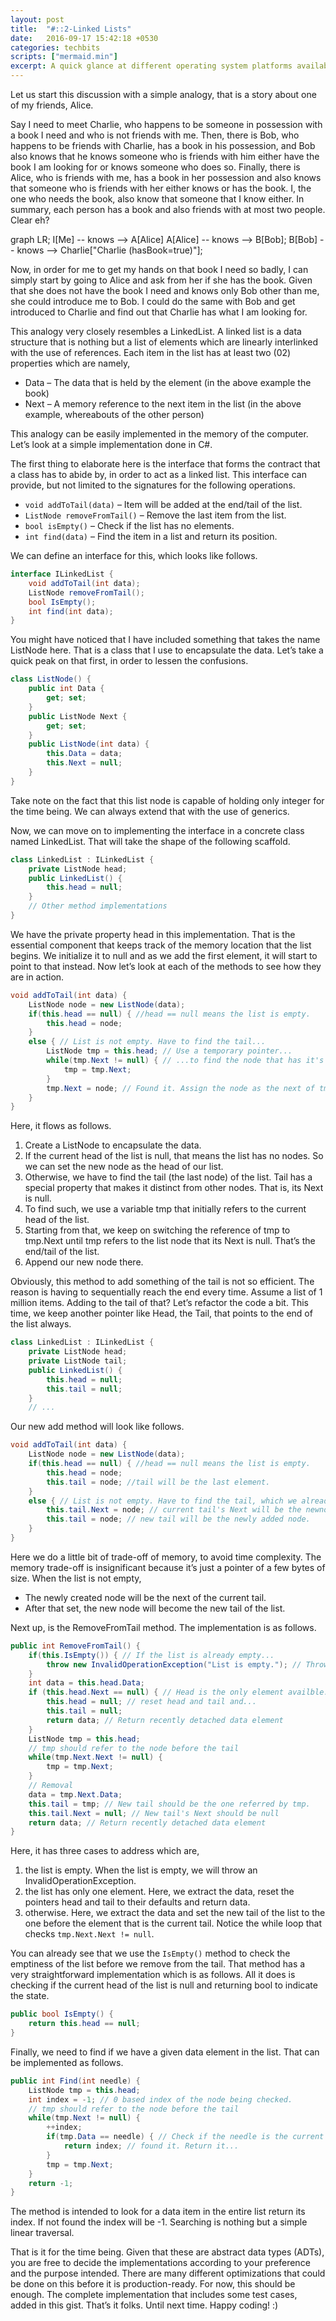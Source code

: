 ```yaml
---
layout: post
title:  "#::2-Linked Lists"
date:   2016-09-17 15:42:18 +0530
categories: techbits
scripts: ["mermaid.min"]
excerpt: A quick glance at different operating system platforms available to get some insights on what platform suits the most for software development.
---
```


Let us start this discussion with a simple analogy, that is a story about one of my friends, Alice.

Say I need to meet Charlie, who happens to be someone in possession with a book I need and who is not friends with me. Then, there is Bob, who happens to be friends with Charlie, has a book in his possession, and Bob also knows that he knows someone who is friends with him either have the book I am looking for or knows someone who does so. Finally, there is Alice, who is friends with me, has a book in her possession and also knows that someone who is friends with her either knows or has the book. I, the one who needs the book, also know that someone that I know either. In summary, each person has a book and also friends with at most two people. Clear eh?

<div class="mermaid">
    graph LR;
        I[Me] -- knows --> A[Alice]
        A[Alice] -- knows --> B[Bob];
        B[Bob] -- knows --> Charlie["Charlie (hasBook=true)"];
</div>

Now, in order for me to get my hands on that book I need so badly, I can simply start by going to Alice and ask from her if she has the book. Given that she does not have the book I need and knows only Bob other than me, she could introduce me to Bob. I could do the same with Bob and get introduced to Charlie and find out that Charlie has what I am looking for.

This analogy very closely resembles a LinkedList. A linked list is a data structure that is nothing but a list of elements which are linearly interlinked with the use of references. Each item in the list has at least two (02) properties which are namely,

 - Data – The data that is held by the element (in the above example the book)
 - Next – A memory reference to the next item in the list (in the above example, whereabouts of the other person)

This analogy can be easily implemented in the memory of the computer. Let’s look at a simple implementation done in C#.

The first thing to elaborate here is the interface that forms the contract that a class has to abide by, in order to act as a linked list. This interface can provide, but not limited to the signatures for the following operations.

 - `void addToTail(data)` – Item will be added at the end/tail of the list.
 - `ListNode removeFromTail()` – Remove the last item from the list.
 - `bool isEmpty()` – Check if the list has no elements.
 - `int find(data)` – Find the item in a list and return its position.

We can define an interface for this, which looks like follows.

```c#
interface ILinkedList {
    void addToTail(int data);
    ListNode removeFromTail();
    bool IsEmpty();
    int find(int data);
}
```

You might have noticed that I have included something that takes the name ListNode here. That is a class that I use to encapsulate the data. Let’s take a quick peak on that first, in order to lessen the confusions.

```c#
class ListNode() {
    public int Data {
        get; set;
    }
    public ListNode Next {
        get; set;
    }
    public ListNode(int data) {
        this.Data = data;
        this.Next = null;
    }
}
```

Take note on the fact that this list node is capable of holding only integer for the time being. We can always extend that with the use of generics.

Now, we can move on to implementing the interface in a concrete class named LinkedList. That will take the shape of the following scaffold.

```c#
class LinkedList : ILinkedList {
    private ListNode head;
    public LinkedList() {
        this.head = null;
    }
    // Other method implementations
}
```

We have the private property head in this implementation. That is the essential component that keeps track of the memory location that the list begins. We initialize it to null and as we add the first element, it will start to point to that instead. Now let’s look at each of the methods to see how they are in action.

```c#
void addToTail(int data) {
    ListNode node = new ListNode(data);
    if(this.head == null) { //head == null means the list is empty.
        this.head = node;
    }
    else { // List is not empty. Have to find the tail...
        ListNode tmp = this.head; // Use a temporary pointer...
        while(tmp.Next != null) { // ...to find the node that has it's next is null
            tmp = tmp.Next;
        }
        tmp.Next = node; // Found it. Assign the node as the next of tmp
    }
}
```

Here, it flows as follows.

 1. Create a ListNode to encapsulate the data.
 2. If the current head of the list is null, that means the list has no nodes. So we can set the new node as the head of our list.
 3. Otherwise, we have to find the tail (the last node) of the list. Tail has a special property that makes it distinct from other nodes. That is, its Next is null.
 4. To find such, we use a variable tmp that initially refers to the current head of the list.
 5. Starting from that, we keep on switching the reference of tmp to tmp.Next until tmp refers to the list node that its Next is null. That’s the end/tail of the list.
 6. Append our new node there.

Obviously, this method to add something of the tail is not so efficient. The reason is having to sequentially reach the end every time. Assume a list of 1 million items. Adding to the tail of that? Let’s refactor the code a bit. This time, we keep another pointer like Head, the Tail, that points to the end of the list always.

```c#
class LinkedList : ILinkedList {
    private ListNode head;
    private ListNode tail;
    public LinkedList() {
        this.head = null;
        this.tail = null;
    }
    // ...
```

Our new add method will look like follows.

```c#
void addToTail(int data) {
    ListNode node = new ListNode(data);
    if(this.head == null) { //head == null means the list is empty.
        this.head = node;
        this.tail = node; //tail will be the last element.
    }
    else { // List is not empty. Have to find the tail, which we already know.
        this.tail.Next = node; // current tail's Next will be the newnode.
        this.tail = node; // new tail will be the newly added node.
    }
}
```

Here we do a little bit of trade-off of memory, to avoid time complexity. The memory trade-off is insignificant because it’s just a pointer of a few bytes of size. When the list is not empty,

 - The newly created node will be the next of the current tail.
 - After that set, the new node will become the new tail of the list.

Next up, is the RemoveFromTail method. The implementation is as follows.

```c#
public int RemoveFromTail() {
    if(this.IsEmpty()) { // If the list is already empty...
        throw new InvalidOperationException("List is empty."); // Throw exception
    }
    int data = this.head.Data;
    if (this.head.Next == null) { // Head is the only element availble. so..
        this.head = null; // reset head and tail and...
        this.tail = null;
        return data; // Return recently detached data element
    }
    ListNode tmp = this.head;
    // tmp should refer to the node before the tail
    while(tmp.Next.Next != null) { 
        tmp = tmp.Next;
    }
    // Removal
    data = tmp.Next.Data;
    this.tail = tmp; // New tail should be the one referred by tmp.
    this.tail.Next = null; // New tail's Next should be null
    return data; // Return recently detached data element
}
```

Here, it has three cases to address which are,

 1. the list is empty. When the list is empty, we will throw an InvalidOperationException.
 2. the list has only one element. Here, we extract the data, reset the pointers head and tail to their defaults and return data.
 3. otherwise. Here, we extract the data and set the new tail of the list to the one before the element that is the current tail. Notice the while loop that checks `tmp.Next.Next != null`.

You can already see that we use the `IsEmpty()` method to check the emptiness of the list before we remove from the tail. That method has a very straightforward implementation which is as follows. All it does is checking if the current head of the list is null and returning bool to indicate the state.

```c#
public bool IsEmpty() {
    return this.head == null;
}
```

Finally, we need to find if we have a given data element in the list. That can be implemented as follows.

```c#
public int Find(int needle) {
    ListNode tmp = this.head;
    int index = -1; // 0 based index of the node being checked.
    // tmp should refer to the node before the tail
    while(tmp.Next != null) {
        ++index;
        if(tmp.Data == needle) { // Check if the needle is the current item's data..
            return index; // found it. Return it...
        }
        tmp = tmp.Next;
    }
    return -1;
}
```

The method is intended to look for a data item in the entire list return its index. If not found the index will be -1. Searching is nothing but a simple linear traversal.

That is it for the time being. Given that these are abstract data types (ADTs), you are free to decide the implementations according to your preference and the purpose intended. There are many different optimizations that could be done on this before it is production-ready. For now, this should be enough. The complete implementation that includes some test cases, added in this gist. That’s it folks. Until next time. Happy coding! :)